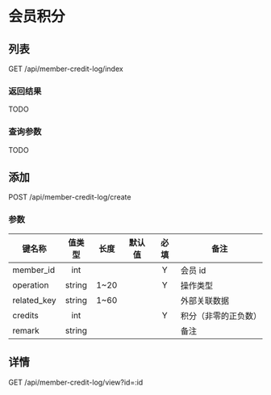 会员积分
=======

## 列表
GET /api/member-credit-log/index

### 返回结果
TODO

### 查询参数
TODO

## 添加
POST /api/member-credit-log/create

### <span id="params">参数</span>
键名称 | 值类型 | 长度 | 默认值 | 必填 | 备注 |
| --- | :---: | :---: | :---: | :---: | --- |
|member_id|int| | |Y|会员 id|
|operation|string|1~20| |Y|操作类型|
|related_key|string|1~60| | |外部关联数据|
|credits|int| | |Y|积分（非零的正负数）|
|remark|string| | | |备注|

## 详情
GET /api/member-credit-log/view?id=:id

